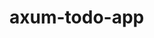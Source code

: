 # axum-todo-app


<!-- cargo fix --bin "axum-todo-app" -->

<!-- 


  1. Using cURL (Command Line)
Test Root Endpoint
bash
curl http://localhost:9000
Register a User
bash
curl -X POST http://localhost:9000/api/auth/register \
  -H "Content-Type: application/json" \
  -d '{"username": "alice", "password": "password123"}'
Login
bash
curl -X POST http://localhost:9000/api/auth/login \
  -H "Content-Type: application/json" \
  -d '{"username": "alice", "password": "password123"}'
This should return a JWT token. Copy it for the next requests.
Create a Todo (with JWT)
bash
curl -X POST http://localhost:9000/api/todos \
  -H "Content-Type: application/json" \
  -H "Authorization: Bearer YOUR_JWT_TOKEN_HERE" \
  -d '{"title": "Buy groceries"}'
Get All Todos
bashcurl http://localhost:9000/api/todos \
  -H "Authorization: Bearer YOUR_JWT_TOKEN_HERE"
Update a Todo
bashcurl -X PUT http://localhost:9000/api/todos/1 \
  -H "Content-Type: application/json" \
  -H "Authorization: Bearer YOUR_JWT_TOKEN_HERE" \
  -d '{"title": "Buy groceries and milk", "completed": true}'
Delete a Todo
bashcurl -X DELETE http://localhost:9000/api/todos/1 \
  -H "Authorization: Bearer YOUR_JWT_TOKEN_HERE"
2. Using HTTPie (More User-Friendly)
Install: brew install httpie or pip install httpie
bash# Register
http POST :9000/api/auth/register username=alice password=password123

# Login
http POST :9000/api/auth/login username=alice password=password123

# Create todo (replace TOKEN)
http POST :9000/api/todos title="Buy milk" Authorization:"Bearer TOKEN"

# Get todos
http GET :9000/api/todos Authorization:"Bearer TOKEN"
3. Using Postman or Insomnia (GUI)

Download Postman or Insomnia
Create requests with nice UI
Save collections for reuse
Easier to manage tokens

4. Using Thunder Client (VS Code Extension)

Install "Thunder Client" in VS Code
Create requests directly in your editor
Very convenient for development

5. Using a Test Script
Create test.sh:
bash#!/bin/bash

BASE_URL="http://localhost:9000"

echo "=== Registering user ==="
curl -X POST $BASE_URL/api/auth/register \
  -H "Content-Type: application/json" \
  -d '{"username": "testuser", "password": "test123"}'

echo -e "\n\n=== Logging in ==="
TOKEN=$(curl -s -X POST $BASE_URL/api/auth/login \
  -H "Content-Type: application/json" \
  -d '{"username": "testuser", "password": "test123"}' \
  | grep -o '"token":"[^"]*' | cut -d'"' -f4)

echo "Token: $TOKEN"

echo -e "\n\n=== Creating todo ==="
curl -X POST $BASE_URL/api/todos \
  -H "Content-Type: application/json" \
  -H "Authorization: Bearer $TOKEN" \
  -d '{"title": "Test todo"}'

echo -e "\n\n=== Getting todos ==="
curl $BASE_URL/api/todos \
  -H "Authorization: Bearer $TOKEN"
Run it:
bashchmod +x test.sh
./test.sh
Quick Test Flow
bash# 1. Register
curl -X POST http://localhost:9000/api/auth/register \
  -H "Content-Type: application/json" \
  -d '{"username": "alice", "password": "pass123"}'

# 2. Login and save token
TOKEN=$(curl -s -X POST http://localhost:9000/api/auth/login \
  -H "Content-Type: application/json" \
  -d '{"username": "alice", "password": "pass123"}' \
  | jq -r '.token')

echo $TOKEN

# 3. Create todo
curl -X POST http://localhost:9000/api/todos \
  -H "Content-Type: application/json" \
  -H "Authorization: Bearer $TOKEN" \
  -d '{"title": "Learn Rust"}'

# 4. Get todos
curl http://localhost:9000/api/todos \
  -H "Authorization: Bearer $TOKEN"
Note: The exact endpoints depend on what routes you've defined in your web module. Adjust the URLs based on your actual route definitions! -->